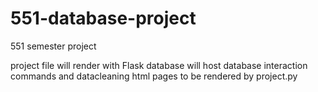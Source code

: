 # 551-database-project
551 semester project

project file will render with Flask
database will host database interaction commands and datacleaning
html pages to be rendered by project.py
